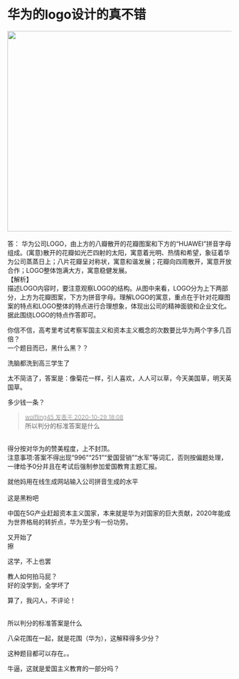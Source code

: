 # 华为的logo设计的真不错


<img id="aimg_KQ8yd" onclick="zoom(this, this.src, 0, 0, 0)" class="zoom" width="600" height="450" src="https://s1.ax1x.com/2020/10/29/BJn2Ps.jpg" onmouseover="img_onmouseoverfunc(this)" onclick="zoom(this)" style="cursor:pointer" border="0" alt="" /><br />
<br />
答： 华为公司LOGO，由上方的八瓣散开的花瓣图案和下方的“HUAWEI”拼音字母组成。(寓意)散开的花瓣如光芒四射的太阳，寓意着光明、热情和希望，象征着华为公司蒸蒸日上；八片花瓣呈对称状，寓意和谐发展；花瓣向四周散开，寓意开放合作；LOGO整体饱满大方，寓意稳健发展。<br />
【解析】<br />
描述LOGO内容时，要注意观察LOGO的结构。从图中来看，LOGO分为上下两部分，上方为花瓣图案，下方为拼音字母。理解LOGO的寓意，重点在于针对花瓣图案的特点和LOGO整体的特点进行合理想象，体现出公司的精神面貌和企业文化。据此围绕LOGO的特点作答即可。

你信不信，高考里考试考察军国主义和资本主义概念的次数要比华为两个字多几百倍？<br />
一个题目而已，黑什么黑？？

洗脑都洗到高三学生了

太不简洁了，答案是：像菊花一样，引人喜欢，人人可以草，今天美国草，明天英国草。

多少钱一条？

<div class="quote"><blockquote><font size="2"><a href="https://www.hostloc.com/forum.php?mod=redirect&amp;goto=findpost&amp;pid=9370516&amp;ptid=759916" target="_blank"><font color="#999999">wolfling45 发表于 2020-10-29 18:08</font></a></font><br />
所以判分的标准答案是什么</blockquote></div><br />
得分按对华为的赞美程度，上不封顶。<br />
注意事项:答案不得出现“996”“251”“爱国营销”“水军”等词汇，否则按偏题处理，一律给予0分并且在考试后强制参加爱国教育主题汇报。

就他妈用在线生成网站输入公司拼音生成的水平<br />
<br />
这是黑粉吧

中国在5G产业赶超资本主义国家，本来就是华为对国家的巨大贡献，2020年能成为世界格局的转折点，华为至少有一份功劳。<img id="aimg_Z6yh0" onclick="zoom(this, this.src, 0, 0, 0)" class="zoom" src="https://cdn.jsdelivr.net/gh/hishis/forum-master/public/images/patch.gif" onmouseover="img_onmouseoverfunc(this)" onload="thumbImg(this)" border="0" alt="" />

又开始了<br />
擦<img id="aimg_Su5nu" onclick="zoom(this, this.src, 0, 0, 0)" class="zoom" src="https://cdn.jsdelivr.net/gh/hishis/forum-master/public/images/patch.gif" onmouseover="img_onmouseoverfunc(this)" onload="thumbImg(this)" border="0" alt="" />

这学，不上也罢<img src="static/image/smiley/default/lol.gif" smilieid="12" border="0" alt="" />

教人如何拍马屁？<br />
好的没学到，全学坏了

算了，我闪人，不评论！<br />
<br />
<img src="static/image/smiley/default/time.gif" smilieid="15" border="0" alt="" /><img src="static/image/smiley/default/time.gif" smilieid="15" border="0" alt="" /><img src="static/image/smiley/default/time.gif" smilieid="15" border="0" alt="" />

所以判分的标准答案是什么<img id="aimg_yQO3a" onclick="zoom(this, this.src, 0, 0, 0)" class="zoom" src="https://cdn.jsdelivr.net/gh/hishis/forum-master/public/images/patch.gif" onmouseover="img_onmouseoverfunc(this)" onload="thumbImg(this)" border="0" alt="" />

八朵花围在一起，就是花围（华为），这解释得多少分？

这种题目都可以存在。。

牛逼，这就是爱国主义教育的一部分吗？
